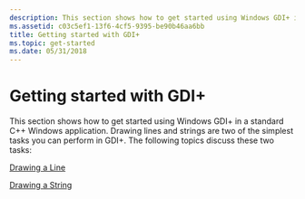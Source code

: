 ```yaml
---
description: This section shows how to get started using Windows GDI+ in a standard C++ Windows application.
ms.assetid: c03c5ef1-13f6-4cf5-9395-be90b46aa6bb
title: Getting started with GDI+
ms.topic: get-started
ms.date: 05/31/2018
---
```


# Getting started with GDI+

This section shows how to get started using Windows GDI+ in a standard C++ Windows application. Drawing lines and strings are two of the simplest tasks you can perform in GDI+. The following topics discuss these two tasks:

[Drawing a Line](-gdiplus-drawing-a-line-use.md)

[Drawing a String](-gdiplus-drawing-a-string-use.md)

 

 



